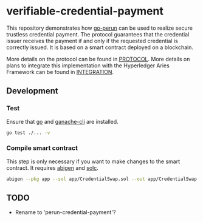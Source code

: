# verifiable-credential-payment

This repository demonstrates how [go-perun] can be used to realize secure trustless credential payment.
The protocol guarantees that the credential issuer receives the payment if and only if the requested credential is correctly issued.
It is based on a smart contract deployed on a blockchain.

More details on the protocol can be found in [PROTOCOL](PROTOCOL.md).
More details on plans to integrate this implementation with the Hyperledger Aries Framework can be found in [INTEGRATION](INTEGRATION.md).

## Development

### Test
Ensure that [go] and [ganache-cli] are installed.
```sh
go test ./... -v
```

### Compile smart contract

This step is only necessary if you want to make changes to the smart contract.
It requires [abigen] and [solc].

```sh
abigen --pkg app --sol app/CredentialSwap.sol --out app/CredentialSwap.go --solc solc
```

[abigen]: https://github.com/ethereum/go-ethereum
[ganache-cli]: https://github.com/trufflesuite/ganache
[go]: https://go.dev
[go-perun]: https://github.com/hyperledger-labs/go-perun
[solc]: https://docs.soliditylang.org/en/v0.8.10/installing-solidity.html



## TODO

- Rename to 'perun-credential-payment'?